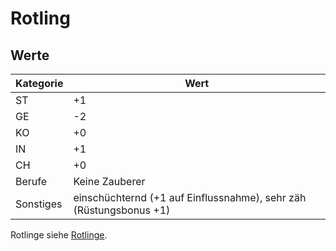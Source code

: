# Rotling

## Werte

| Kategorie | Wert |
| - | - |
| ST | +1 |
| GE | -2 |
| KO | +0 |
| IN | +1 |
| CH | +0 |
| Berufe | Keine Zauberer |
| Sonstiges | einschüchternd (+1 auf Einflussnahme), sehr zäh (Rüstungsbonus +1) |

Rotlinge siehe [Rotlinge](../neue-voelker/rotlinge.md).

